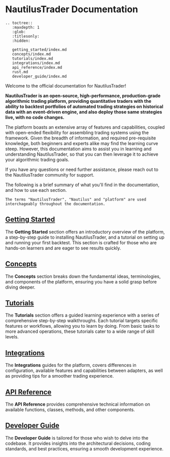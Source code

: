 # NautilusTrader Documentation

```{eval-rst}
.. toctree::
   :maxdepth: 1
   :glob:
   :titlesonly:
   :hidden:

   getting_started/index.md
   concepts/index.md
   tutorials/index.md
   integrations/index.md
   api_reference/index.md
   rust.md
   developer_guide/index.md

```

Welcome to the official documentation for NautilusTrader!

**NautilusTrader is an open-source, high-performance, production-grade algorithmic trading platform,
providing quantitative traders with the ability to backtest portfolios of automated trading strategies
on historical data with an event-driven engine, and also deploy those same strategies live, with no code changes.**

The platform boasts an extensive array of features and capabilities, coupled with open-ended flexibility for assembling 
trading systems using the framework. Given the breadth of information, and required pre-requisite knowledge, both beginners and experts alike may find the learning curve steep. 
However, this documentation aims to assist you in learning and understanding NautilusTrader, so that you can then leverage it to achieve your algorithmic trading goals.

If you have any questions or need further assistance, please reach out to the NautilusTrader community for support.

The following is a brief summary of what you'll find in the documentation, and how to use each section.

```{note}
The terms "NautilusTrader", "Nautilus" and "platform" are used interchageably throughout the documentation.
```

## [Getting Started](getting_started/index.md)

The **Getting Started** section offers an introductory overview of the platform, 
a step-by-step guide to installing NautilusTrader, and a tutorial on setting up and running your first backtest. 
This section is crafted for those who are hands-on learners and are eager to see results quickly.

## [Concepts](concepts/index.md)

The **Concepts** section breaks down the fundamental ideas, terminologies, and components of the platform, ensuring you have a solid grasp before diving deeper.

## [Tutorials](tutorials/index.md)

The **Tutorials** section offers a guided learning experience with a series of comprehensive step-by-step walkthroughs. 
Each tutorial targets specific features or workflows, allowing you to learn by doing.
From basic tasks to more advanced operations, these tutorials cater to a wide range of skill levels.

## [Integrations](integrations/index.md)

The **Integrations** guides for the platform, covers differences in configuration, available features and capabilities between adapters,
as well as providing tips for a smoother trading experience.

## [API Reference](api_reference/index.md)

The **API Reference** provides comprehensive technical information on available functions, classes, methods, and other components. 

## [Developer Guide](developer_guide/index.md)

The **Developer Guide** is tailored for those who wish to delve into the codebase. It provides insights into the architectural decisions, coding standards, and best practices, ensuring a smooth development experience.

